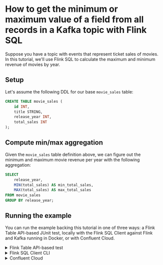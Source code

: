 # How to get the minimum or maximum value of a field from all records in a Kafka topic with Flink SQL

Suppose you have a topic with events that represent ticket sales of movies. In this tutorial, we'll use Flink SQL to
calculate the maximum and minimum revenue of movies by year.

## Setup

Let's assume the following DDL for our base `movie_sales` table:

```sql
CREATE TABLE movie_sales (
    id INT,
    title STRING,
    release_year INT,
    total_sales INT
);
```

## Compute min/max aggregation

Given the `movie_sales` table definition above, we can figure out the minimum and maximum movie revenue per
year with the following aggregation:

```sql
SELECT
    release_year,
    MIN(total_sales) AS min_total_sales,
    MAX(total_sales) AS max_total_sales
FROM movie_sales
GROUP BY release_year;
```

## Running the example

You can run the example backing this tutorial in one of three ways: a Flink Table API-based JUnit test, locally with the Flink SQL Client 
against Flink and Kafka running in Docker, or with Confluent Cloud.

<details>
  <summary>Flink Table API-based test</summary>

  #### Prerequisites

  * Java 11, e.g., follow the OpenJDK installation instructions [here](https://openjdk.org/install/) if you don't have Java. 
  * Docker running via [Docker Desktop](https://docs.docker.com/desktop/) or [Docker Engine](https://docs.docker.com/engine/install/)

  #### Run the test

Run the following command to execute [FlinkSqlAggregatingMinMaxTest#testMinMax](src/test/java/io/confluent/developer/FlinkSqlAggregatingMinMaxTest.java):

  ```plaintext
  ./gradlew test
  ```

  The test starts Kafka and Schema Registry with [Testcontainers](https://testcontainers.com/), runs the Flink SQL commands
  above against a local Flink `StreamExecutionEnvironment`, and ensures that the aggregation results are what we expect.
</details>

<details>
  <summary>Flink SQL Client CLI</summary>

  #### Prerequisites

  * Docker running via [Docker Desktop](https://docs.docker.com/desktop/) or [Docker Engine](https://docs.docker.com/engine/install/)
  * [Docker Compose](https://docs.docker.com/compose/install/). Ensure that the command `docker compose version` succeeds.

  #### Run the commands

  First, start Flink and Kafka:

  ```shell
  docker compose -f ./docker/docker-compose-flinksql.yml up -d
  ```

  Next, open the Flink SQL Client CLI:

  ```shell
  docker exec -it flink-sql-client sql-client.sh
  ```

  Finally, run following SQL statements to create the `movie_sales` table backed by Kafka running in Docker, populate it with
  test data, and run the aggregating min/max query.

  ```sql
  CREATE TABLE movie_sales (
      id INT,
      title STRING,
      release_year INT,
      total_sales INT
  ) WITH (
      'connector' = 'kafka',
      'topic' = 'movie-sales',
      'properties.bootstrap.servers' = 'broker:9092',
      'scan.startup.mode' = 'earliest-offset',
      'key.format' = 'raw',
      'key.fields' = 'id',
      'value.format' = 'avro-confluent',
      'value.avro-confluent.url' = 'http://schema-registry:8081',
      'value.fields-include' = 'EXCEPT_KEY'
  );

  ```

  ```sql
  INSERT INTO movie_sales VALUES
      (0, 'Avengers: Endgame', 2019, 856980506),
      (1, 'Captain Marvel', 2019, 426829839),
      (2, 'Toy Story 4', 2019, 401486230),
      (3, 'The Lion King', 2019, 385082142),
      (4, 'Black Panther', 2018, 700059566),
      (5, 'Avengers: Infinity War', 2018, 678815482),
      (6, 'Deadpool 2', 2018, 324512774),
      (7, 'Beauty and the Beast', 2017, 517218368),
      (8, 'Wonder Woman', 2017, 412563408),
      (9, 'Star Wars Ep. VIII: The Last Jedi', 2017, 517218368);
  ```

  ```sql
  SELECT
      release_year,
      MIN(total_sales) AS min_total_sales,
      MAX(total_sales) AS max_total_sales
  FROM movie_sales
  GROUP BY release_year;
  ```

  The query output should look like this:

  ```plaintext
   release_year min_total_sales max_total_sales
           2017       412563408       517218368
           2019       385082142       856980506
           2018       324512774       700059566
  ```

  When you are finished, clean up the containers used for this tutorial by running:

  ```shell
  docker compose -f ./docker/docker-compose-flinksql.yml down
  ```

</details>

<details>
  <summary>Confluent Cloud</summary>

  #### Prerequisites

  * A [Confluent Cloud](https://confluent.cloud/signup) account
  * A Flink compute pool created in Confluent Cloud. Follow [this](https://docs.confluent.io/cloud/current/flink/get-started/quick-start-cloud-console.html) quick start to create one.

  #### Run the commands

  In the Confluent Cloud Console, navigate to your environment and then click the `Open SQL Workspace` button for the compute
  pool that you have created.

  Select the default catalog (Confluent Cloud environment) and database (Kafka cluster) to use with the dropdowns at the top right.

  Finally, run following SQL statements to create the `movie_sales` table, populate it with test data, and run the aggregating min/max query.

  ```sql
  CREATE TABLE movie_sales (
      id INT,
      title STRING,
      release_year INT,
      total_sales INT
  );
  ```

  ```sql
  INSERT INTO movie_sales VALUES
      (0, 'Avengers: Endgame', 2019, 856980506),
      (1, 'Captain Marvel', 2019, 426829839),
      (2, 'Toy Story 4', 2019, 401486230),
      (3, 'The Lion King', 2019, 385082142),
      (4, 'Black Panther', 2018, 700059566),
      (5, 'Avengers: Infinity War', 2018, 678815482),
      (6, 'Deadpool 2', 2018, 324512774),
      (7, 'Beauty and the Beast', 2017, 517218368),
      (8, 'Wonder Woman', 2017, 412563408),
      (9, 'Star Wars Ep. VIII: The Last Jedi', 2017, 517218368);
  ```

  ```sql
  SELECT
      release_year,
      MIN(total_sales) AS min_total_sales,
      MAX(total_sales) AS max_total_sales
  FROM movie_sales
  GROUP BY release_year;
  ```

  The query output should look like this:

  ![](img/query-output.png)

